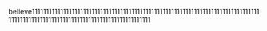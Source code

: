 believe1111111111111111111111111111111111111111111111111111111111111111111111111111111111111111111111111111111111111111111111111111111111

